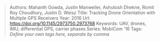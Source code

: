 > Authors: Mahanth Gowda, Justin Manweiler, Ashutosh Dhekne, Romit Roy Choudhury, Justin D. Weisz
> Title: Tracking Drone Orientation with Multiple GPS Receivers
> Year: 2016
> Url: https://doi.org/10.1145/2973750.2973768
> Keywords: UAV, drones, IMU, differential GPS, carrier phases
> Series: MobiCom '16
> Tags: *Define your own tags here, separate by comma*